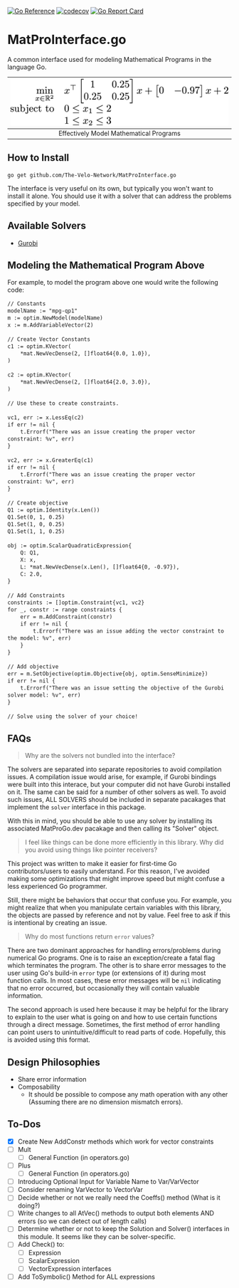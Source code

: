 [![Go Reference](https://pkg.go.dev/badge/github.com/MatProGo-dev/MatProInterface.go.svg)](https://pkg.go.dev/github.com/MatProGo-dev/MatProInterface.go)
[![codecov](https://codecov.io/gh/MatProGo-dev/MatProInterface.go/branch/main/graph/badge.svg?token=RCIN5S1AK7)](https://codecov.io/gh/MatProGo-dev/MatProInterface.go)
[![Go Report Card](https://goreportcard.com/badge/github.com/MatProGo-dev/MatProInterface.go)](https://goreportcard.com/report/github.com/MatProGo-dev/MatProInterface.go)

# MatProInterface.go
A common interface used for modeling Mathematical Programs in the language Go.

| ![](images/scalar-range-optimization1.png) |
|:------------------------------------------:|
|  Effectively Model Mathematical Programs   |

## How to Install

```
go get github.com/The-Velo-Network/MatProInterface.go
```

The interface is very useful on its own, but typically you won't want to install it alone.
You should use it with a solver that can address the problems specified
by your model.

## Available Solvers

- [Gurobi](https://github.com/MatProGo-dev/Gurobi.go)

## Modeling the Mathematical Program Above
For example, to model the program above one would write the following code:
```
// Constants
modelName := "mpg-qp1"
m := optim.NewModel(modelName)
x := m.AddVariableVector(2)

// Create Vector Constants
c1 := optim.KVector(
    *mat.NewVecDense(2, []float64{0.0, 1.0}),
)

c2 := optim.KVector(
    *mat.NewVecDense(2, []float64{2.0, 3.0}),
)

// Use these to create constraints.

vc1, err := x.LessEq(c2)
if err != nil {
    t.Errorf("There was an issue creating the proper vector constraint: %v", err)
}

vc2, err := x.GreaterEq(c1)
if err != nil {
    t.Errorf("There was an issue creating the proper vector constraint: %v", err)
}

// Create objective
Q1 := optim.Identity(x.Len())
Q1.Set(0, 1, 0.25)
Q1.Set(1, 0, 0.25)
Q1.Set(1, 1, 0.25)

obj := optim.ScalarQuadraticExpression{
    Q: Q1,
    X: x,
    L: *mat.NewVecDense(x.Len(), []float64{0, -0.97}),
    C: 2.0,
}

// Add Constraints
constraints := []optim.Constraint{vc1, vc2}
for _, constr := range constraints {
    err = m.AddConstraint(constr)
    if err != nil {
        t.Errorf("There was an issue adding the vector constraint to the model: %v", err)
    }
}

// Add objective
err = m.SetObjective(optim.Objective{obj, optim.SenseMinimize})
if err != nil {
    t.Errorf("There was an issue setting the objective of the Gurobi solver model: %v", err)
}

// Solve using the solver of your choice!
```

## FAQs

> Why are the solvers not bundled into the interface?

The solvers are separated into separate repositories to avoid compilation issues.
A compilation issue would arise, for example, if Gurobi bindings were built into this interace,
but your computer did not have Gurobi installed on it. The same can be said for a number of other
solvers as well. To avoid such issues, ALL SOLVERS should be included in separate pacakages
that implement the `solver` interface in this package.

With this in mind, you should be able to use any solver by installing its associated
MatProGo.dev pacakage and then calling its "Solver" object.

> I feel like things can be done more efficiently in this library.
> Why did you avoid using things like pointer receivers?

This project was written to make it easier for first-time Go contributors/users
to easily understand. For this reason, I've avoided making some optimizations
that might improve speed but might confuse a less experienced Go programmer.

Still, there might be behaviors that occur that confuse you.
For example, you might realize that when
you manipulate certain variables with this library, the
objects are passed by reference and not by value. Feel free to
ask if this is intentional by creating an issue.

> Why do most functions return `error` values?

There are two dominant approaches for handling errors/problems
during numerical Go programs. One is to raise an exception/create a fatal flag which terminates the program.
The other is to share error messages to the user using Go's build-in `error` type (or extensions of it) during
most function calls. In most cases, these error messages will be `nil` indicating
that no error occurred, but occasionally they will contain valuable information.

The second approach is used here because it may be helpful for the library to explain to the user what is going on
and how to use certain functions through a direct message. 
Sometimes, the first method of error handling can point users to unintuitive/difficult to read parts of
code. Hopefully, this is avoided using this format.

## Design Philosophies

* Share error information
* Composability
  * It should be possible to compose any math operation with any other (Assuming there are no dimension mismatch errors).

## To-Dos

* [X] Create New AddConstr methods which work for vector constraints
* [ ] Mult
  * [ ] General Function (in operators.go)
* [ ] Plus
    * [ ] General Function (in operators.go)
* [ ] Introducing Optional Input for Variable Name to Var/VarVector
* [ ] Consider renaming VarVector to VectorVar
* [ ] Decide whether or not we really need the Coeffs() method (What is it doing?)
* [ ] Write changes to all AtVec() methods to output both elements AND errors (so we can detect out of length calls)
* [ ] Determine whether or not to keep the Solution and Solver() interfaces in this module. It seems like they can be solver-specific.
* [ ] Add Check() to:
  * [ ] Expression
  * [ ] ScalarExpression
  * [ ] VectorExpression interfaces
* [ ] Add ToSymbolic() Method for ALL expressions